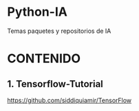 # Python-IA
Temas paquetes y repositorios de IA 

# CONTENIDO

## 1. Tensorflow-Tutorial

https://github.com/siddiquiamir/TensorFlow
